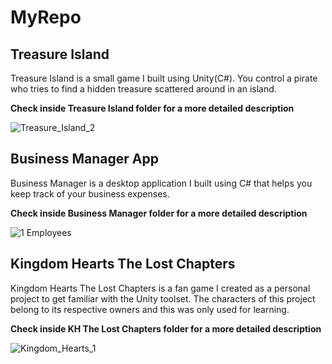 # MyRepo

## Treasure Island

Treasure Island is a small game I built using Unity(C#).
You control a pirate who tries to find a hidden treasure scattered around in an island.

**Check inside Treasure Island folder for a more detailed description**

![Treasure_Island_2](https://user-images.githubusercontent.com/115983223/200131668-a8758da0-8792-49a0-b6d6-26fa2cb1766f.gif)


## Business Manager App

Business Manager is a desktop application I built using C# that helps you keep track of your business expenses.

**Check inside Business Manager folder for a more detailed description**

![1 Employees](https://user-images.githubusercontent.com/115983223/200131650-c28ed77a-edb9-4d63-b6e5-12e513aae597.png)


## Kingdom Hearts The Lost Chapters

Kingdom Hearts The Lost Chapters is a fan game I created as a personal project to get familiar with the Unity toolset.
The characters of this project belong to its respective owners and this was only used for learning.

**Check inside KH The Lost Chapters folder for a more detailed description**

![Kingdom_Hearts_1](https://user-images.githubusercontent.com/115983223/200136574-ea217315-1dee-464e-b395-a03ae4997c4b.gif)


